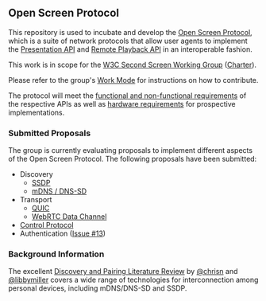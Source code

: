 ## Open Screen Protocol

This repository is used to incubate and develop the
[Open Screen Protocol](https://w3c.github.io/openscreenprotocol/),
which is a suite of network protocols that allow user agents to
implement the [Presentation API](https://w3c.github.io/presentation-api/)
and [Remote Playback API](https://w3c.github.io/remote-playback/)
in an interoperable fashion.

This work is in scope for the
[W3C Second Screen Working Group](https://www.w3.org/2014/secondscreen/)
([Charter](https://www.w3.org/2014/secondscreen/charter-2020.html)).

Please refer to the group's [Work Mode](https://www.w3.org/wiki/Second_Screen/Work_Mode)
for instructions on how to contribute.

The protocol will meet the
[functional and non-functional requirements](requirements.md) of the
respective APIs as well as [hardware requirements](device_specs.md)
for prospective implementations.

### Submitted Proposals

The group is currently evaluating proposals to implement different
aspects of the Open Screen Protocol.  The following proposals have been
submitted:

- Discovery
  - [SSDP](archive/ssdp.md)
  - [mDNS / DNS-SD](archive/mdns.md)
- Transport
  - [QUIC](archive/quic.md)
  - [WebRTC Data Channel](archive/datachannel.md)
- [Control Protocol](archive/control_protocol.md)
- Authentication
  ([Issue #13](https://github.com/w3c/openscreenprotocol/issues/13))

### Background Information

The excellent
[Discovery and Pairing Literature Review](https://github.com/bbc/device-discovery-pairing/blob/master/document.md)
by [@chrisn](https://github.com/chrisn) and [@libbymiller](https://github.com/libbymiller) covers a wide range of technologies for interconnection among personal devices, including mDNS/DNS-SD and SSDP.
